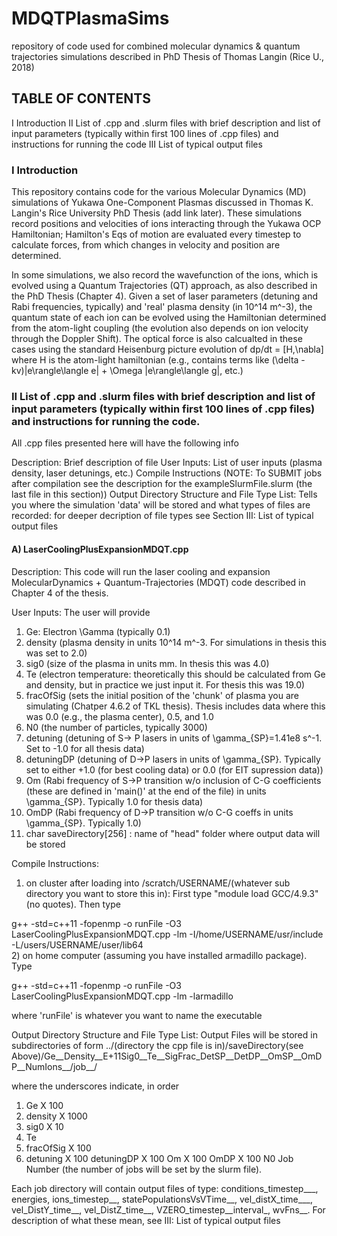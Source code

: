 # MDQTPlasmaSims
repository of code used for combined molecular dynamics &amp; quantum trajectories simulations described in PhD Thesis of Thomas Langin (Rice U., 2018)

## TABLE OF CONTENTS

I Introduction
II List of .cpp and .slurm files with brief description and list of input parameters (typically within first 100 lines of .cpp files) and instructions for running the code
III List of typical output files

### I Introduction

This repository contains code for the various Molecular Dynamics (MD) simulations of Yukawa One-Component Plasmas discussed in Thomas K. Langin's Rice University PhD Thesis (add link later).  These simulations record positions and velocities of ions interacting through the Yukawa OCP Hamiltonian; Hamilton's Eqs of motion are evaluated every timestep to calculate forces, from which changes in velocity and position are determined.  

In some simulations, we also record the wavefunction of the ions, which is evolved using a Quantum Trajectories (QT) approach, as also described in the PhD Thesis (Chapter 4).  Given a set of laser parameters (detuning and Rabi frequencies, typically) and 'real' plasma density (in 10^14 m^-3), the quantum state of each ion can be evolved using the Hamiltonian determined from the atom-light coupling (the evolution also depends on ion velocity through the Doppler Shift).  The optical force is also calcualted in these cases using the standard Heisenburg picture evolution of dp/dt = [H,\nabla] where H is the atom-light hamiltonian (e.g., contains terms like (\delta - kv)|e\rangle\langle e| + \Omega |e\rangle\langle g|, etc.)

### II List of .cpp and .slurm files with brief description and list of input parameters (typically within first 100 lines of .cpp files) and instructions for running the code.

All .cpp files presented here will have the following info

Description: Brief description of file
User Inputs: List of user inputs (plasma density, laser detunings, etc.)
Compile Instructions (NOTE: To SUBMIT jobs after compilation see the description for the exampleSlurmFile.slurm (the last file in this section))
Output Directory Structure and File Type List: Tells you where the simulation 'data' will be stored and what types of files are recorded: for deeper decription of file types see Section III: List of typical output files

#### A) LaserCoolingPlusExpansionMDQT.cpp

Description: This code will run the laser cooling and expansion MolecularDynamics + Quantum-Trajectories (MDQT) code described in Chapter 4 of the thesis.  

User Inputs: The user will provide

1) Ge: Electron \Gamma (typically 0.1)
2) density (plasma density in units 10^14 m^-3.  For simulations in thesis this was set to 2.0)
3) sig0 (size of the plasma in units mm.  In thesis this was 4.0)
4) Te (electron temperature: theoretically this should be calculated from Ge and density, but in practice we just input it.  For thesis this was 19.0)
5) fracOfSig (sets the initial position of the 'chunk' of plasma you are simulating (Chatper 4.6.2 of TKL thesis).  Thesis includes data where this was 0.0 (e.g., the plasma center), 0.5, and 1.0
6) N0 (the number of particles, typically 3000)
7) detuning (detuning of S-> P lasers in units of \gamma_{SP}=1.41e8 s^-1.  Set to -1.0 for all thesis data)
8) detuningDP (detuning of D->P lasers in units of \gamma_{SP}.  Typically set to either +1.0 (for best cooling data) or 0.0 (for EIT supression data))
9) Om (Rabi frequency of S->P transition w/o inclusion of C-G coefficients (these are defined in 'main()' at the end of the file) in units \gamma_{SP}.  Typically 1.0 for thesis data)
10) OmDP (Rabi frequency of D->P transition w/o C-G coeffs in units \gamma_{SP}.  Typically 1.0)
11) char saveDirectory[256] : name of "head" folder where output data will be stored

Compile Instructions:

1) on cluster after loading into /scratch/USERNAME/(whatever sub directory you want to store this in): First type "module load GCC/4.9.3" (no quotes).  Then type

g++ -std=c++11 -fopenmp -o runFile -O3 LaserCoolingPlusExpansionMDQT.cpp -lm -I/home/USERNAME/usr/include -L/users/USERNAME/user/lib64             
2) on home computer (assuming you have installed armadillo package).  Type

g++ -std=c++11 -fopenmp -o runFile -O3 LaserCoolingPlusExpansionMDQT.cpp -lm -larmadillo

where 'runFile' is whatever you want to name the executable

Output Directory Structure and File Type List: Output Files will be stored in subdirectories of form ../(directory the cpp file is in)/saveDirectory(see Above)/Ge__Density__E+11Sig0__Te__SigFrac_DetSP__DetDP__OmSP__OmDP__NumIons__/job__/

where the underscores indicate, in order

1) Ge X 100
2) density X 1000
3) sig0 X 10
4) Te
5) fracOfSig X 100
6) detuning X 100
detuningDP X 100
Om X 100
OmDP X 100
N0
Job Number (the number of jobs will be set by the slurm file).

Each job directory will contain output files of type: conditions_timestep___, energies, ions_timestep__, statePopulationsVsVTime__, vel_distX_time___, vel_DistY_time__, vel_DistZ_time__, VZERO_timestep__interval_, wvFns__.  For description of what these mean, see III: List of typical output files

